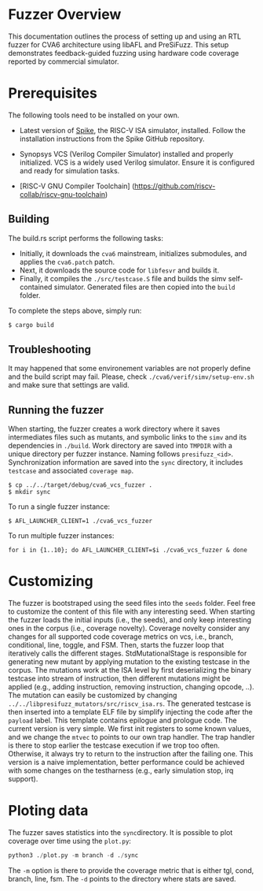 # Fuzzer Overview

This documentation outlines the process of setting up and using an RTL fuzzer for CVA6 architecture using libAFL and PreSiFuzz. 
This setup demonstrates feedback-guided fuzzing using hardware code coverage reported by commercial simulator.

# Prerequisites

The following tools need to be installed on your own.

* Latest version of [Spike](https://github.com/riscv-software-src/riscv-isa-sim), the RISC-V ISA simulator, installed. 
Follow the installation instructions from the Spike GitHub repository.

* Synopsys VCS (Verilog Compiler Simulator) installed and properly initialized. VCS is a widely used Verilog simulator.
 Ensure it is configured and ready for simulation tasks.

* [RISC-V GNU Compiler Toolchain] (https://github.com/riscv-collab/riscv-gnu-toolchain)

## Building

The build.rs script performs the following tasks:

* Initially, it downloads the `cva6` mainstream, initializes submodules, and applies the `cva6.patch` patch.
* Next, it downloads the source code for `libfesvr` and builds it.
* Finally, it compiles the `./src/testcase.S` file and builds the simv self-contained simulator. Generated files are then copied into the `build` folder.

To complete the steps above, simply run:
```sh
$ cargo build
```
## Troubleshooting

It may happened that some environement variables are not properly define and the build script may fail.
Please, check `./cva6/verif/simv/setup-env.sh` and make sure that settings are valid.

## Running the fuzzer

When starting, the fuzzer creates a work directory where it saves intermediates files such as mutants, and symbolic links to the `simv` and its dependencies in `./build`.
Work directory are saved into `TMPDIR` with a unique directory per fuzzer instance. Naming follows `presifuzz_<id>`.
Synchronization information are saved into the `sync` directory, it includes `testcase` and associated `coverage map`.

```
$ cp ../../target/debug/cva6_vcs_fuzzer .
$ mkdir sync
```

To run a single fuzzer instance:
```
$ AFL_LAUNCHER_CLIENT=1 ./cva6_vcs_fuzzer
```

To run multiple fuzzer instances:
```
for i in {1..10}; do AFL_LAUNCHER_CLIENT=$i ./cva6_vcs_fuzzer & done
```

# Customizing

The fuzzer is bootstraped using the seed files into the `seeds` folder. Feel free to customize the content of this file with any interesting seed.
When starting the fuzzer loads the initial inputs (i.e., the seeds), and only keep interesting ones in the corpus (i.e., coverage novelty).
Coverage novelty consider any changes for all supported code coverage metrics on vcs, i.e., branch, conditional, line, toggle, and FSM.
Then, starts the fuzzer loop that iteratively calls the different stages. 
StdMutationalStage is responsible for generating new mutant by applying mutation to the existing testcase in the corpus. 
The mutations work at the ISA level by first deserializing the binary testcase into stream of instruction, then different mutations might be applied (e.g., adding instruction, removing instruction, changing opcode, ..). 
The mutation can easily be customized by changing `../../libpresifuzz_mutators/src/riscv_isa.rs`. 
The generated testcase is then inserted into a template ELF file by simplify injecting the code after the `payload` label. 
This template contains epilogue and prologue code. 
The current version is very simple. We first init registers to some known values, and we change the `mtvec` to points to our own trap handler.
The trap handler is there to stop earlier the testcase execution if we trop too often. Otherwise, it always try to return to the instruction after the failing one.
This version is a naive implementation, better performance could be achieved with some changes on the testharness (e.g., early simulation stop, irq support).


# Ploting data

The fuzzer saves statistics into the `sync`directory.
It is possible to plot coverage over time using the `plot.py`:

```python
python3 ./plot.py -m branch -d ./sync
```

The `-m` option is there to provide the coverage metric that is either tgl, cond, branch, line, fsm.
The `-d` points to the directory where stats are saved.
